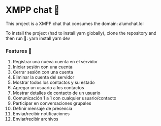 # XMPP chat 💬

This project is a XMPP chat that consumes the domain: alumchat.lol

To install the project (had to install yarn globally), clone the repository and then run 👾:
yarn install
yarn dev

### Features 🚀
1) Registrar una nueva cuenta en el servidor
2) Iniciar sesión con una cuenta
3) Cerrar sesión con una cuenta
4) Eliminar la cuenta del servidor
1) Mostrar todos los contactos y su estado
2) Agregar un usuario a los contactos
3) Mostrar detalles de contacto de un usuario
4) Comunicación 1 a 1 con cualquier usuario/contacto
5) Participar en conversaciones grupales
6) Definir mensaje de presencia
7) Enviar/recibir notificaciones
8) Enviar/recibir archivos
